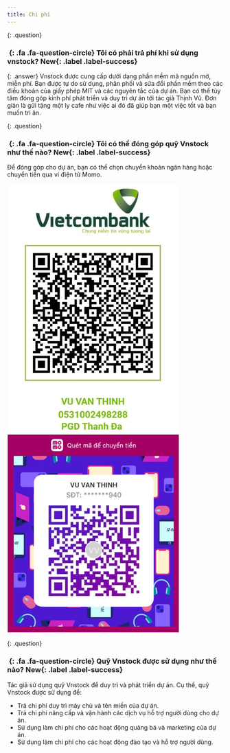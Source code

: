 ```yaml
---
title: Chi phí
---
```


{: .question}
### *&nbsp;*{: .fa .fa-question-circle} Tôi có phải trả phí khi sử dụng vnstock? **New**{: .label .label-success}

{: .answer}
Vnstock được cung cấp dưới dạng phần mềm mã nguồn mở, miễn phí. Bạn được tự do sử dụng, phân phối và sửa đổi phần mềm theo các điều khoản của giấy phép MIT và các nguyên tắc của dự án. Bạn có thể tùy tâm đóng góp kinh phí phát triển và duy trì dự án tới tác giả Thịnh Vũ. Đơn giản là gửi tặng một ly cafe như việc ai đó đã giúp bạn một việc tốt và bạn muốn tri ân. 

{: .question}
### *&nbsp;*{: .fa .fa-question-circle} Tôi có thể đóng góp quỹ Vnstock như thế nào? **New**{: .label .label-success}

Để đóng góp cho dự án, bạn có thể chọn chuyển khoản ngân hàng hoặc chuyển tiền qua ví điện tử Momo.

<div class="row">
  <div class="col-md-6 col-sm-6 col-xs-12">
   <a href="assets/images/vcb-qr-thinhvu.jpg?raw=true" data-title="Vietcombank QR" data-toggle="lightbox"><img class="img-responsive" src="assets/images/vcb-qr-thinhvu.jpg?raw=true" alt="Vietcombank QR Code" /></a>
   <a class="mask" href="assets/images/vcb-qr-thinhvu.jpg?raw=true" data-title="Mã QR Vietcombank" data-toggle="lightbox"><i class="icon fa fa-search-plus"></i></a>
  </div>

  <div class="col-md-6 col-sm-6 col-xs-12">
   <a href="assets/images/momo-qr-thinhvu.jpeg?raw=true" data-title="Momo QR" data-toggle="lightbox"><img class="img-responsive" src="assets/images/momo-qr-thinhvu.jpeg?raw=true" alt="Momo QR Code" /></a>
   <a class="mask" href="assets/images/momo-qr-thinhvu.jpeg?raw=true" data-title="Mã QR Momo" data-toggle="lightbox"><i class="icon fa fa-search-plus"></i></a>
  </div>
 </div>

{: .question}
### *&nbsp;*{: .fa .fa-question-circle} Quỹ Vnstock được sử dụng như thế nào? **New**{: .label .label-success}

Tác giả sử dụng quỹ Vnstock để duy trì và phát triển dự án. Cụ thể, quỹ Vnstock được sử dụng để:
- Trả chi phí duy trì máy chủ và tên miền của dự án.
- Trả chi phí nâng cấp và vận hành các dịch vụ hỗ trợ người dùng cho dự án.
- Sử dụng làm chi phí cho các hoạt động quảng bá và marketing của dự án.
- Sử dụng làm chi phí cho các hoạt động đào tạo và hỗ trợ người dùng.